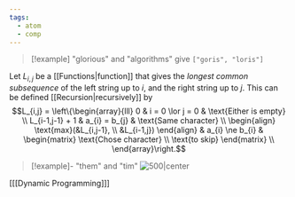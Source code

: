 ```yaml
---
tags:
  - atom
  - comp
---
```

> [!example] "glorious" and "algorithms" give `["goris", "loris"]`

Let $L_{i,j}$ be a [[Functions|function]] that gives the *longest common subsequence* of the left string up to $i$, and the right string up to $j$. This can be defined [[Recursion|recursively]] by
$$L_{i,j} = \left\{\begin{array}{lll}
	0 & i = 0 \lor j = 0 & \text{Either is empty} \\
	L_{i-1,j-1} + 1 & a_{i} = b_{j} & \text{Same character} \\
	\begin{align}
		\text{max}(&L_{i,j-1}, \\
		&L_{i-1,j})
	\end{align} & a_{i} \ne b_{i} & \begin{matrix}
		\text{Chose character} \\
		\text{to skip}
	\end{matrix} \\
\end{array}\right.$$
> [!example]- "them" and "tim"
> ![500|center](lsc.excalidraw)

\[[[Dynamic Programming]]\]